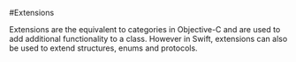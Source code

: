#Extensions  

Extensions are the equivalent to categories in Objective-C and are used to add additional functionality to a class. However in Swift, extensions can also be used to extend structures, enums and protocols.

